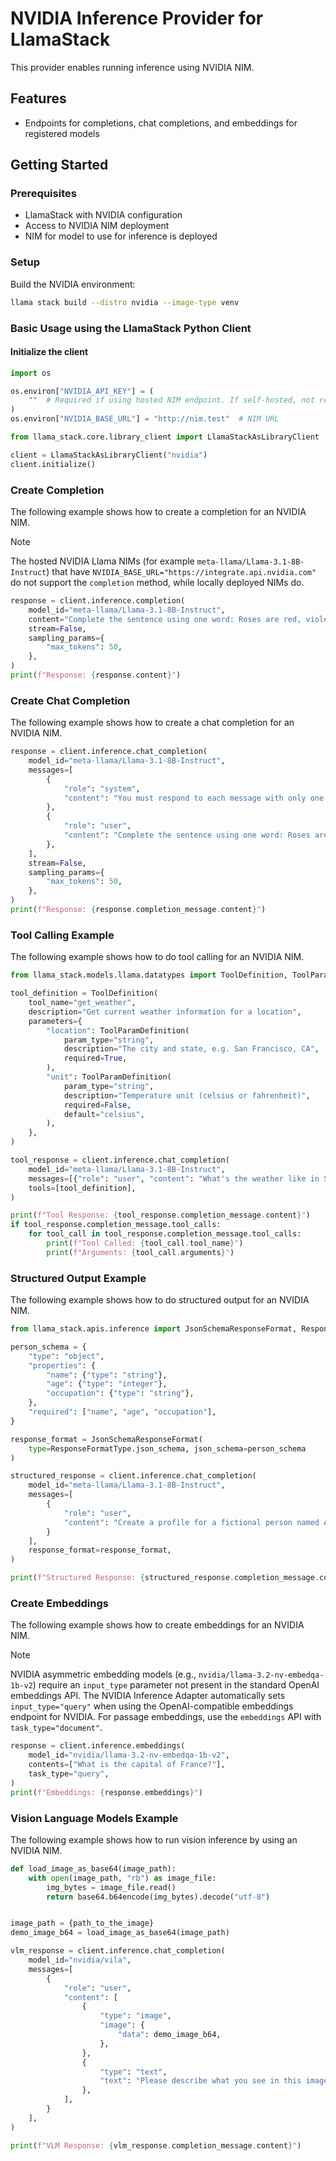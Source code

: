 # NVIDIA Inference Provider for LlamaStack

This provider enables running inference using NVIDIA NIM.

## Features
- Endpoints for completions, chat completions, and embeddings for registered models

## Getting Started

### Prerequisites

- LlamaStack with NVIDIA configuration
- Access to NVIDIA NIM deployment
- NIM for model to use for inference is deployed

### Setup

Build the NVIDIA environment:

```bash
llama stack build --distro nvidia --image-type venv
```

### Basic Usage using the LlamaStack Python Client

#### Initialize the client

```python
import os

os.environ["NVIDIA_API_KEY"] = (
    ""  # Required if using hosted NIM endpoint. If self-hosted, not required.
)
os.environ["NVIDIA_BASE_URL"] = "http://nim.test"  # NIM URL

from llama_stack.core.library_client import LlamaStackAsLibraryClient

client = LlamaStackAsLibraryClient("nvidia")
client.initialize()
```

### Create Completion

The following example shows how to create a completion for an NVIDIA NIM.

> [!NOTE]
> The hosted NVIDIA Llama NIMs (for example ```meta-llama/Llama-3.1-8B-Instruct```) that have ```NVIDIA_BASE_URL="https://integrate.api.nvidia.com"``` do not support the ```completion``` method, while locally deployed NIMs do.

```python
response = client.inference.completion(
    model_id="meta-llama/Llama-3.1-8B-Instruct",
    content="Complete the sentence using one word: Roses are red, violets are :",
    stream=False,
    sampling_params={
        "max_tokens": 50,
    },
)
print(f"Response: {response.content}")
```

### Create Chat Completion

The following example shows how to create a chat completion for an NVIDIA NIM.

```python
response = client.inference.chat_completion(
    model_id="meta-llama/Llama-3.1-8B-Instruct",
    messages=[
        {
            "role": "system",
            "content": "You must respond to each message with only one word",
        },
        {
            "role": "user",
            "content": "Complete the sentence using one word: Roses are red, violets are:",
        },
    ],
    stream=False,
    sampling_params={
        "max_tokens": 50,
    },
)
print(f"Response: {response.completion_message.content}")
```

### Tool Calling Example ###

The following example shows how to do tool calling for an NVIDIA NIM.

```python
from llama_stack.models.llama.datatypes import ToolDefinition, ToolParamDefinition

tool_definition = ToolDefinition(
    tool_name="get_weather",
    description="Get current weather information for a location",
    parameters={
        "location": ToolParamDefinition(
            param_type="string",
            description="The city and state, e.g. San Francisco, CA",
            required=True,
        ),
        "unit": ToolParamDefinition(
            param_type="string",
            description="Temperature unit (celsius or fahrenheit)",
            required=False,
            default="celsius",
        ),
    },
)

tool_response = client.inference.chat_completion(
    model_id="meta-llama/Llama-3.1-8B-Instruct",
    messages=[{"role": "user", "content": "What's the weather like in San Francisco?"}],
    tools=[tool_definition],
)

print(f"Tool Response: {tool_response.completion_message.content}")
if tool_response.completion_message.tool_calls:
    for tool_call in tool_response.completion_message.tool_calls:
        print(f"Tool Called: {tool_call.tool_name}")
        print(f"Arguments: {tool_call.arguments}")
```

### Structured Output Example

The following example shows how to do structured output for an NVIDIA NIM.

```python
from llama_stack.apis.inference import JsonSchemaResponseFormat, ResponseFormatType

person_schema = {
    "type": "object",
    "properties": {
        "name": {"type": "string"},
        "age": {"type": "integer"},
        "occupation": {"type": "string"},
    },
    "required": ["name", "age", "occupation"],
}

response_format = JsonSchemaResponseFormat(
    type=ResponseFormatType.json_schema, json_schema=person_schema
)

structured_response = client.inference.chat_completion(
    model_id="meta-llama/Llama-3.1-8B-Instruct",
    messages=[
        {
            "role": "user",
            "content": "Create a profile for a fictional person named Alice who is 30 years old and is a software engineer. ",
        }
    ],
    response_format=response_format,
)

print(f"Structured Response: {structured_response.completion_message.content}")
```

### Create Embeddings

The following example shows how to create embeddings for an NVIDIA NIM.

> [!NOTE]
> NVIDIA asymmetric embedding models (e.g., `nvidia/llama-3.2-nv-embedqa-1b-v2`) require an `input_type` parameter not present in the standard OpenAI embeddings API. The NVIDIA Inference Adapter automatically sets `input_type="query"` when using the OpenAI-compatible embeddings endpoint for NVIDIA. For passage embeddings, use the `embeddings` API with `task_type="document"`.

```python
response = client.inference.embeddings(
    model_id="nvidia/llama-3.2-nv-embedqa-1b-v2",
    contents=["What is the capital of France?"],
    task_type="query",
)
print(f"Embeddings: {response.embeddings}")
```

### Vision Language Models Example

The following example shows how to run vision inference by using an NVIDIA NIM.

```python
def load_image_as_base64(image_path):
    with open(image_path, "rb") as image_file:
        img_bytes = image_file.read()
        return base64.b64encode(img_bytes).decode("utf-8")


image_path = {path_to_the_image}
demo_image_b64 = load_image_as_base64(image_path)

vlm_response = client.inference.chat_completion(
    model_id="nvidia/vila",
    messages=[
        {
            "role": "user",
            "content": [
                {
                    "type": "image",
                    "image": {
                        "data": demo_image_b64,
                    },
                },
                {
                    "type": "text",
                    "text": "Please describe what you see in this image in detail.",
                },
            ],
        }
    ],
)

print(f"VLM Response: {vlm_response.completion_message.content}")
```
